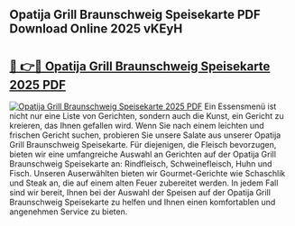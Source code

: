 ## Opatija Grill Braunschweig Speisekarte PDF Download Online 2025 vKEyH

# <h2><a href="http://gc9yn9.nevu.top/?p=Opatija+Grill+Braunschweig+Speisekarte">🔗 👉🔴 Opatija Grill Braunschweig Speisekarte 2025 PDF</a></h2>

[![Opatija Grill Braunschweig Speisekarte 2025 PDF](https://i.imgur.com/dBaPXMq.png)](http://gc9yn9.nevu.top/?p=Opatija+Grill+Braunschweig+Speisekarte)
Ein Essensmenü ist nicht nur eine Liste von Gerichten, sondern auch die Kunst, ein Gericht zu kreieren, das Ihnen gefallen wird. Wenn Sie nach einem leichten und frischen Gericht suchen, probieren Sie unsere Salate aus unserer Opatija Grill Braunschweig Speisekarte. Für diejenigen, die Fleisch bevorzugen, bieten wir eine umfangreiche Auswahl an Gerichten auf der Opatija Grill Braunschweig Speisekarte an: Rindfleisch, Schweinefleisch, Huhn und Fisch. Unseren Auserwählten bieten wir Gourmet-Gerichte wie Schaschlik und Steak an, die auf einem alten Feuer zubereitet werden. In jedem Fall sind wir bereit, Ihnen bei der Auswahl der Speisen auf der Opatija Grill Braunschweig Speisekarte zu helfen und Ihnen einen komfortablen und angenehmen Service zu bieten.
